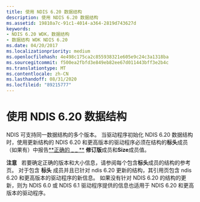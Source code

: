 ```yaml
---
title: 使用 NDIS 6.20 数据结构
description: 使用 NDIS 6.20 数据结构
ms.assetid: 19810a7c-91c1-4014-a364-2819d743627d
keywords:
- NDIS 6.20 WDK，数据结构
- 数据结构 WDK NDIS 6.20
ms.date: 04/20/2017
ms.localizationpriority: medium
ms.openlocfilehash: 4e498c175ca2c855938321e605e9c24c3a1318ba
ms.sourcegitcommit: f500ea2fbfd3e849eb82ee67d011443bff3e2b4c
ms.translationtype: MT
ms.contentlocale: zh-CN
ms.lasthandoff: 08/31/2020
ms.locfileid: "89215777"
---
```

# <a name="using-ndis-620-data-structures"></a>使用 NDIS 6.20 数据结构





NDIS 可支持同一数据结构的多个版本。 当驱动程序初始化 NDIS 6.20 数据结构时，使用更新结构的 NDIS 6.20 和更高版本的驱动程序必须在结构的**标头**成员（如果有）中报告[**正确的 \_ \_ **](/windows-hardware/drivers/ddi/ntddndis/ns-ntddndis-_ndis_object_header) **修订版**成员和**Size**成员值。

**注意**   若要确定正确的版本和大小信息，请参阅每个包含**标头**成员的结构的参考页。 对于包含 **标头** 成员并且已针对 ndis 6.20 更新的结构，其引用页包含 ndis 6.20 和更高版本的驱动程序的新信息。 如果没有针对 NDIS 6.20 的结构的更新，则为 NDIS 6.0 或 NDIS 6.1 驱动程序提供的信息也适用于 NDIS 6.20 和更高版本的驱动程序。

 

 


